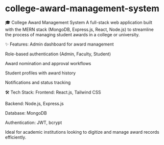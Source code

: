 # college-award-management-system

🎓 College Award Management System
A full-stack web application built with the MERN stack (MongoDB, Express.js, React, Node.js) to streamline the process of managing student awards in a college or university.

✨ Features:
Admin dashboard for award management

Role-based authentication (Admin, Faculty, Student)

Award nomination and approval workflows

Student profiles with award history

Notifications and status tracking

🛠 Tech Stack:
Frontend: React.js, Tailwind CSS

Backend: Node.js, Express.js

Database: MongoDB

Authentication: JWT, bcrypt

Ideal for academic institutions looking to digitize and manage award records efficiently.
